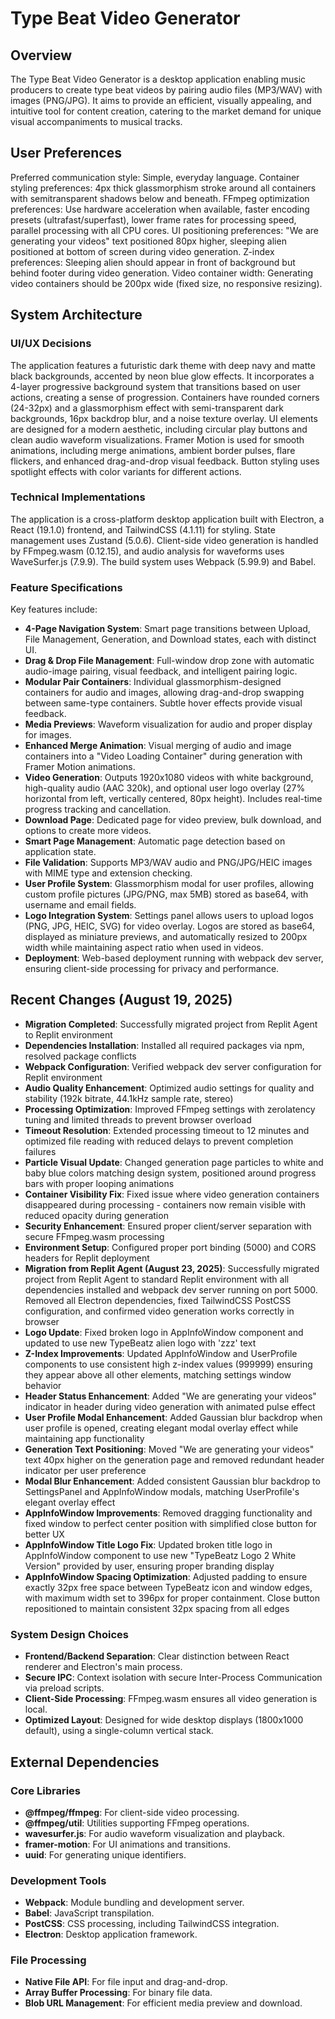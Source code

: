 # Type Beat Video Generator

## Overview
The Type Beat Video Generator is a desktop application enabling music producers to create type beat videos by pairing audio files (MP3/WAV) with images (PNG/JPG). It aims to provide an efficient, visually appealing, and intuitive tool for content creation, catering to the market demand for unique visual accompaniments to musical tracks.

## User Preferences
Preferred communication style: Simple, everyday language.
Container styling preferences: 4px thick glassmorphism stroke around all containers with semitransparent shadows below and beneath.
FFmpeg optimization preferences: Use hardware acceleration when available, faster encoding presets (ultrafast/superfast), lower frame rates for processing speed, parallel processing with all CPU cores.
UI positioning preferences: "We are generating your videos" text positioned 80px higher, sleeping alien positioned at bottom of screen during video generation.
Z-index preferences: Sleeping alien should appear in front of background but behind footer during video generation.
Video container width: Generating video containers should be 200px wide (fixed size, no responsive resizing).

## System Architecture

### UI/UX Decisions
The application features a futuristic dark theme with deep navy and matte black backgrounds, accented by neon blue glow effects. It incorporates a 4-layer progressive background system that transitions based on user actions, creating a sense of progression. Containers have rounded corners (24-32px) and a glassmorphism effect with semi-transparent dark backgrounds, 16px backdrop blur, and a noise texture overlay. UI elements are designed for a modern aesthetic, including circular play buttons and clean audio waveform visualizations. Framer Motion is used for smooth animations, including merge animations, ambient border pulses, flare flickers, and enhanced drag-and-drop visual feedback. Button styling uses spotlight effects with color variants for different actions.

### Technical Implementations
The application is a cross-platform desktop application built with Electron, a React (19.1.0) frontend, and TailwindCSS (4.1.11) for styling. State management uses Zustand (5.0.6). Client-side video generation is handled by FFmpeg.wasm (0.12.15), and audio analysis for waveforms uses WaveSurfer.js (7.9.9). The build system uses Webpack (5.99.9) and Babel.

### Feature Specifications
Key features include:
- **4-Page Navigation System**: Smart page transitions between Upload, File Management, Generation, and Download states, each with distinct UI.
- **Drag & Drop File Management**: Full-window drop zone with automatic audio-image pairing, visual feedback, and intelligent pairing logic.
- **Modular Pair Containers**: Individual glassmorphism-designed containers for audio and images, allowing drag-and-drop swapping between same-type containers. Subtle hover effects provide visual feedback.
- **Media Previews**: Waveform visualization for audio and proper display for images.
- **Enhanced Merge Animation**: Visual merging of audio and image containers into a "Video Loading Container" during generation with Framer Motion animations.
- **Video Generation**: Outputs 1920x1080 videos with white background, high-quality audio (AAC 320k), and optional user logo overlay (27% horizontal from left, vertically centered, 80px height). Includes real-time progress tracking and cancellation.
- **Download Page**: Dedicated page for video preview, bulk download, and options to create more videos.
- **Smart Page Management**: Automatic page detection based on application state.
- **File Validation**: Supports MP3/WAV audio and PNG/JPG/HEIC images with MIME type and extension checking.
- **User Profile System**: Glassmorphism modal for user profiles, allowing custom profile pictures (JPG/PNG, max 5MB) stored as base64, with username and email fields.
- **Logo Integration System**: Settings panel allows users to upload logos (PNG, JPG, HEIC, SVG) for video overlay. Logos are stored as base64, displayed as miniature previews, and automatically resized to 200px width while maintaining aspect ratio when used in videos.
- **Deployment**: Web-based deployment running with webpack dev server, ensuring client-side processing for privacy and performance.

## Recent Changes (August 19, 2025)
- **Migration Completed**: Successfully migrated project from Replit Agent to Replit environment
- **Dependencies Installation**: Installed all required packages via npm, resolved package conflicts
- **Webpack Configuration**: Verified webpack dev server configuration for Replit environment
- **Audio Quality Enhancement**: Optimized audio settings for quality and stability (192k bitrate, 44.1kHz sample rate, stereo)
- **Processing Optimization**: Improved FFmpeg settings with zerolatency tuning and limited threads to prevent browser overload
- **Timeout Resolution**: Extended processing timeout to 12 minutes and optimized file reading with reduced delays to prevent completion failures
- **Particle Visual Update**: Changed generation page particles to white and baby blue colors matching design system, positioned around progress bars with proper looping animations
- **Container Visibility Fix**: Fixed issue where video generation containers disappeared during processing - containers now remain visible with reduced opacity during generation
- **Security Enhancement**: Ensured proper client/server separation with secure FFmpeg.wasm processing
- **Environment Setup**: Configured proper port binding (5000) and CORS headers for Replit deployment
- **Migration from Replit Agent (August 23, 2025)**: Successfully migrated project from Replit Agent to standard Replit environment with all dependencies installed and webpack dev server running on port 5000. Removed all Electron dependencies, fixed TailwindCSS PostCSS configuration, and confirmed video generation works correctly in browser
- **Logo Update**: Fixed broken logo in AppInfoWindow component and updated to use new TypeBeatz alien logo with 'zzz' text
- **Z-Index Improvements**: Updated AppInfoWindow and UserProfile components to use consistent high z-index values (999999) ensuring they appear above all other elements, matching settings window behavior
- **Header Status Enhancement**: Added "We are generating your videos" indicator in header during video generation with animated pulse effect
- **User Profile Modal Enhancement**: Added Gaussian blur backdrop when user profile is opened, creating elegant modal overlay effect while maintaining app functionality
- **Generation Text Positioning**: Moved "We are generating your videos" text 40px higher on the generation page and removed redundant header indicator per user preference
- **Modal Blur Enhancement**: Added consistent Gaussian blur backdrop to SettingsPanel and AppInfoWindow modals, matching UserProfile's elegant overlay effect
- **AppInfoWindow Improvements**: Removed dragging functionality and fixed window to perfect center position with simplified close button for better UX
- **AppInfoWindow Title Logo Fix**: Updated broken title logo in AppInfoWindow component to use new "TypeBeatz Logo 2 White Version" provided by user, ensuring proper branding display
- **AppInfoWindow Spacing Optimization**: Adjusted padding to ensure exactly 32px free space between TypeBeatz icon and window edges, with maximum width set to 396px for proper containment. Close button repositioned to maintain consistent 32px spacing from all edges

### System Design Choices
- **Frontend/Backend Separation**: Clear distinction between React renderer and Electron's main process.
- **Secure IPC**: Context isolation with secure Inter-Process Communication via preload scripts.
- **Client-Side Processing**: FFmpeg.wasm ensures all video generation is local.
- **Optimized Layout**: Designed for wide desktop displays (1800x1000 default), using a single-column vertical stack.

## External Dependencies

### Core Libraries
- **@ffmpeg/ffmpeg**: For client-side video processing.
- **@ffmpeg/util**: Utilities supporting FFmpeg operations.
- **wavesurfer.js**: For audio waveform visualization and playback.
- **framer-motion**: For UI animations and transitions.
- **uuid**: For generating unique identifiers.

### Development Tools
- **Webpack**: Module bundling and development server.
- **Babel**: JavaScript transpilation.
- **PostCSS**: CSS processing, including TailwindCSS integration.
- **Electron**: Desktop application framework.

### File Processing
- **Native File API**: For file input and drag-and-drop.
- **Array Buffer Processing**: For binary file data.
- **Blob URL Management**: For efficient media preview and download.